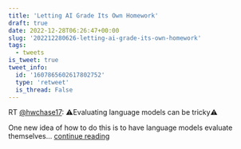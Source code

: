 ```yaml
---
title: 'Letting AI Grade Its Own Homework'
draft: true
date: 2022-12-28T06:26:47+00:00
slug: '202212280626-letting-ai-grade-its-own-homework'
tags:
  - tweets
is_tweet: true
tweet_info:
  id: '1607865602617802752'
  type: 'retweet'
  is_thread: False
---
```




RT [@hwchase17](https://x.com/hwchase17): ⚠️Evaluating language models can be tricky⚠️

One new idea of how to do this is to have language models evaluate themselves… [continue reading](https://x.com/sytelus/status/1607865602617802752)

